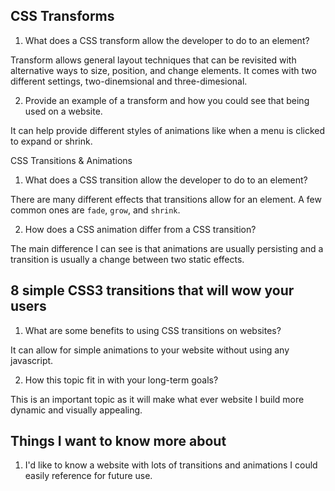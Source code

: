 ## CSS Transforms

1. What does a CSS transform allow the developer to do to an element?

Transform allows general layout techniques that can be revisited with alternative ways to size, position, and change elements. It comes with two different settings, two-dinemsional and three-dimesional.

2. Provide an example of a transform and how you could see that being used on a website.

It can help provide different styles of animations like when a menu is clicked to expand or shrink.

CSS Transitions & Animations

1. What does a CSS transition allow the developer to do to an element?

There are many different effects that transitions allow for an element. A few common ones are `fade`, `grow`, and `shrink`.

2. How does a CSS animation differ from a CSS transition?

The main difference I can see is that animations are usually persisting and a transition is usually a change between two static effects.

## 8 simple CSS3 transitions that will wow your users

1. What are some benefits to using CSS transitions on websites?

It can allow for simple animations to your website without using any javascript.

2. How this topic fit in with your long-term goals?

This is an important topic as it will make what ever website I build more dynamic and visually appealing. 

## Things I want to know more about

1. I'd like to know a website with lots of transitions and animations I could easily reference for future use.

